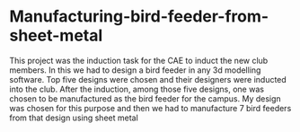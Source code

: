 # Manufacturing-bird-feeder-from-sheet-metal
This project was the induction task for the CAE to induct the new club members. In this we had to 
design a bird feeder in any 3d modelling software. Top five designs were chosen and their designers 
were inducted into the club. After the induction, among those five designs, one was chosen to be 
manufactured as the bird feeder for the campus. My design was chosen for this purpose and then we 
had to manufacture 7 bird feeders from that design using sheet metal
